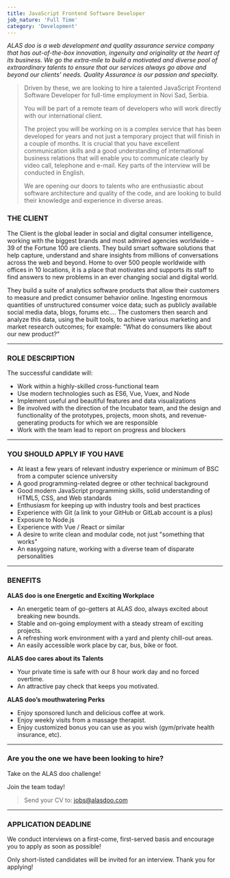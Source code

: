 ```yaml
---
title: JavaScript Frontend Software Developer
job_nature: 'Full Time'
category: 'Development'
---
```


_ALAS doo is a web development and quality assurance service company that has out-of-the-box innovation, ingenuity and originality at the heart of its business. We go the extra-mile to build a motivated and diverse pool of extraordinary talents to ensure that our services always go above and beyond our clients’ needs. Quality Assurance is our passion and specialty._

> Driven by these, we are looking to hire a talented JavaScript Frontend Software Developer for full-time employment in Novi Sad, Serbia.
>
> You will be part of a remote team of developers who will work directly with our international client.
>
> The project you will be working on is a complex service that has been developed for years and not just a temporary project that will finish in a couple of months. It is crucial that you have excellent communication skills and a good understanding of international business relations that will enable you to communicate clearly by video call, telephone and e-mail. Key parts of the interview will be conducted in English.
>
> We are opening our doors to talents who are enthusiastic about software architecture and quality of the code, and are looking to build their knowledge and experience in diverse areas.

### THE CLIENT

The Client is the global leader in social and digital consumer intelligence, working with the biggest brands and most admired agencies worldwide – 39 of the Fortune 100 are clients.
They build smart software solutions that help capture, understand and share insights from millions of conversations across the web and beyond. Home to over 500 people worldwide with offices in 10 locations, it is a place that motivates and supports its staff to find answers to new problems in an ever changing social and digital world.

They build a suite of analytics software products that allow their customers to measure and predict consumer behavior online. Ingesting enormous quantities of unstructured consumer voice data; such as publicly available social media data, blogs, forums etc.... The customers then search and analyze this data, using the built tools, to achieve various marketing and market research outcomes; for example: "What do consumers like about our new product?"

---

### ROLE DESCRIPTION

The successful candidate will:

- Work within a highly-skilled cross-functional team
- Use modern technologies such as ES6, Vue, Vuex, and Node
- Implement useful and beautiful features and data visualizations
- Be involved with the direction of the Incubator team, and the design and functionality of the prototypes, projects, moon shots, and revenue-generating products for which we are responsible
- Work with the team lead to report on progress and blockers

---

### YOU SHOULD APPLY IF YOU HAVE

- At least a few years of relevant industry experience or minimum of BSC from a computer science university
- A good programming-related degree or other technical background
- Good modern JavaScript programming skills, solid understanding of HTML5, CSS, and Web standards
- Enthusiasm for keeping up with industry tools and best practices
- Experience with Git (a link to your GitHub or GitLab account is a plus)
- Exposure to Node.js
- Experience with Vue / React or similar
- A desire to write clean and modular code, not just "something that works"
- An easygoing nature, working with a diverse team of disparate personalities

---

### BENEFITS

**ALAS doo is one Energetic and Exciting Workplace**

- An energetic team of go-getters at ALAS doo, always excited about breaking new bounds.
- Stable and on-going employment with a steady stream of exciting projects.
- A refreshing work environment with a yard and plenty chill-out areas.
- An easily accessible work place by car, bus, bike or foot.

**ALAS doo cares about its Talents**

- Your private time is safe with our 8 hour work day and no forced overtime.
- An attractive pay check that keeps you motivated.

**ALAS doo’s mouthwatering Perks**

- Enjoy sponsored lunch and delicious coffee at work.
- Enjoy weekly visits from a massage therapist.
- Enjoy customized bonus you can use as you wish (gym/private health insurance, etc).

---

### Are you the one we have been looking to hire?

Take on the ALAS doo challenge!

Join the team today!

> Send your CV to: <jobs@alasdoo.com>

---

### APPLICATION DEADLINE

We conduct interviews on a first-come, first-served basis and encourage you to apply as soon as possible!

Only short-listed candidates will be invited for an interview. Thank you for applying!
